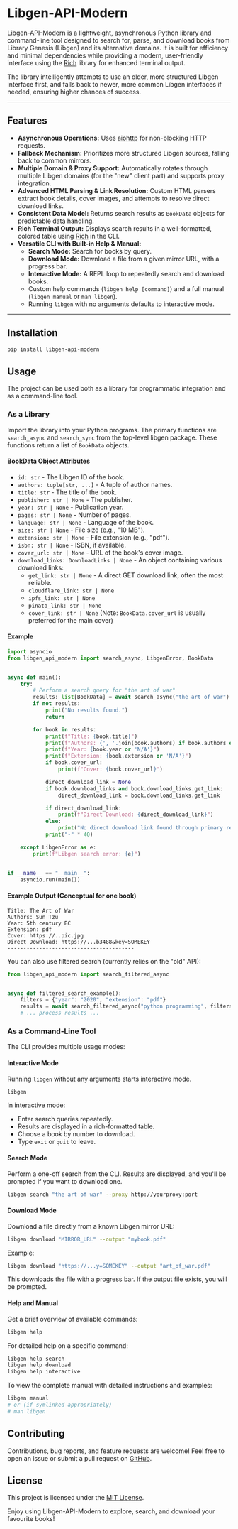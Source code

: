 # Libgen-API-Modern

Libgen-API-Modern is a lightweight, asynchronous Python library and command-line tool designed to search for, parse, and
download books from Library Genesis (Libgen) and its alternative domains. It is built for efficiency and minimal
dependencies while providing a modern, user-friendly interface using the [Rich](https://github.com/Textualize/rich)
library for enhanced terminal output.

The library intelligently attempts to use an older, more structured Libgen interface first, and falls back to newer,
more common Libgen interfaces if needed, ensuring higher chances of success.

---

## Features

- **Asynchronous Operations:**
  Uses [aiohttp](https://github.com/aio-libs/aiohttp) for non-blocking HTTP requests.
- **Fallback Mechanism:** Prioritizes more structured Libgen sources, falling back to common mirrors.
- **Multiple Domain & Proxy Support:**
  Automatically rotates through multiple Libgen domains (for the "new" client part) and supports proxy integration.
- **Advanced HTML Parsing & Link Resolution:**
  Custom HTML parsers extract book details, cover images, and attempts to resolve direct download links.
- **Consistent Data Model:** Returns search results as `BookData` objects for predictable data handling.
- **Rich Terminal Output:**
  Displays search results in a well-formatted, colored table using [Rich](https://github.com/Textualize/rich) in the
  CLI.
- **Versatile CLI with Built-in Help & Manual:**
    - **Search Mode:** Search for books by query.
    - **Download Mode:** Download a file from a given mirror URL, with a progress bar.
    - **Interactive Mode:** A REPL loop to repeatedly search and download books.
    - Custom help commands (`libgen help [command]`) and a full manual (`libgen manual` or `man libgen`).
    - Running `libgen` with no arguments defaults to interactive mode.

---

## Installation

```bash
pip install libgen-api-modern
```

## Usage

The project can be used both as a library for programmatic integration and as a command-line tool.

### As a Library

Import the library into your Python programs. The primary functions are `search_async` and `search_sync` from the
top-level libgen package. These functions return a list of `BookData` objects.

#### BookData Object Attributes

- `id: str` - The Libgen ID of the book.
- `authors: tuple[str, ...]` - A tuple of author names.
- `title: str` - The title of the book.
- `publisher: str | None` - The publisher.
- `year: str | None` - Publication year.
- `pages: str | None` - Number of pages.
- `language: str | None` - Language of the book.
- `size: str | None` - File size (e.g., "10 MB").
- `extension: str | None` - File extension (e.g., "pdf").
- `isbn: str | None` - ISBN, if available.
- `cover_url: str | None` - URL of the book's cover image.
- `download_links: DownloadLinks | None` - An object containing various download links:
    - `get_link: str | None` - A direct GET download link, often the most reliable.
    - `cloudflare_link: str | None`
    - `ipfs_link: str | None`
    - `pinata_link: str | None`
    - `cover_link: str | None` (Note: `BookData.cover_url` is usually preferred for the main cover)

#### Example

```python
import asyncio
from libgen_api_modern import search_async, LibgenError, BookData


async def main():
    try:
        # Perform a search query for "the art of war"
        results: list[BookData] = await search_async("the art of war")
        if not results:
            print("No results found.")
            return

        for book in results:
            print(f"Title: {book.title}")
            print(f"Authors: {', '.join(book.authors) if book.authors else 'N/A'}")
            print(f"Year: {book.year or 'N/A'}")
            print(f"Extension: {book.extension or 'N/A'}")
            if book.cover_url:
                print(f"Cover: {book.cover_url}")

            direct_download_link = None
            if book.download_links and book.download_links.get_link:
                direct_download_link = book.download_links.get_link

            if direct_download_link:
                print(f"Direct Download: {direct_download_link}")
            else:
                print("No direct download link found through primary resolution.")
            print("-" * 40)

    except LibgenError as e:
        print(f"Libgen search error: {e}")


if __name__ == "__main__":
    asyncio.run(main())
```

#### Example Output (Conceptual for one book)

```
Title: The Art of War
Authors: Sun Tzu
Year: 5th century BC
Extension: pdf
Cover: https://..pic.jpg
Direct Download: https://...b3488&key=SOMEKEY
----------------------------------------
```

You can also use filtered search (currently relies on the "old" API):

```python
from libgen_api_modern import search_filtered_async


async def filtered_search_example():
    filters = {"year": "2020", "extension": "pdf"}
    results = await search_filtered_async("python programming", filters=filters, exact_match=False)
    # ... process results ...
```

### As a Command-Line Tool

The CLI provides multiple usage modes:

#### Interactive Mode

Running `libgen` without any arguments starts interactive mode.

```bash
libgen
```

In interactive mode:

- Enter search queries repeatedly.
- Results are displayed in a rich-formatted table.
- Choose a book by number to download.
- Type `exit` or `quit` to leave.

#### Search Mode

Perform a one-off search from the CLI. Results are displayed, and you'll be prompted if you want to download one.

```bash
libgen search "the art of war" --proxy http://yourproxy:port
```

#### Download Mode

Download a file directly from a known Libgen mirror URL:

```bash
libgen download "MIRROR_URL" --output "mybook.pdf"
```

Example:

```bash
libgen download "https://...y=SOMEKEY" --output "art_of_war.pdf"
```

This downloads the file with a progress bar. If the output file exists, you will be prompted.

#### Help and Manual

Get a brief overview of available commands:

```bash
libgen help
```

For detailed help on a specific command:

```bash
libgen help search
libgen help download
libgen help interactive
```

To view the complete manual with detailed instructions and examples:

```bash
libgen manual
# or (if symlinked appropriately)
# man libgen
```

## Contributing

Contributions, bug reports, and feature requests are welcome! Feel free to open an issue or submit a pull request on
[GitHub](https://github.com/Johnnie610/libgen-api-modern).

## License

This project is licensed under the [MIT License](https://mit-license.org/).

Enjoy using Libgen-API-Modern to explore, search, and download your favourite books!